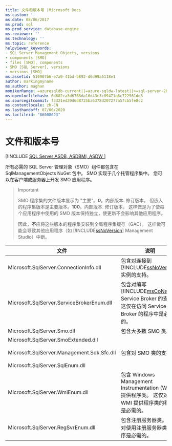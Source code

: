 ```yaml
---
title: 文件和版本号 |Microsoft Docs
ms.custom: ''
ms.date: 08/06/2017
ms.prod: sql
ms.prod_service: database-engine
ms.reviewer: ''
ms.technology: ''
ms.topic: reference
helpviewer_keywords:
- SQL Server Management Objects, versions
- components [SMO]
- files [SMO], components
- SMO [SQL Server], versions
- versions [SMO]
ms.assetid: 510907b6-e7a9-41bd-b892-d6d99a5118e1
author: markingmyname
ms.author: maghan
monikerRange: =azuresqldb-current||=azure-sqldw-latest||>=sql-server-2016||=sqlallproducts-allversions||>=sql-server-linux-2017||=azuresqldb-mi-current
ms.openlocfilehash: 6d682ca3d6768da16d43c3c09471a6c722561dd3
ms.sourcegitcommit: f3321ed29d6d8725ba6378d207277a57cb5fe8c2
ms.contentlocale: zh-CN
ms.lasthandoff: 07/06/2020
ms.locfileid: "86008623"
---
```

# <a name="files-and-version-numbers"></a>文件和版本号
[!INCLUDE [SQL Server ASDB, ASDBMI, ASDW ](../../includes/applies-to-version/sql-asdb-asdbmi-asa.md)]

  所有必需的 SQL Server 管理对象（SMO）组件都包含在 SqlManagementObjects NuGet 包中。 SMO 实现于几个托管程序集中。 您可以在客户端或服务器上开发 SMO 应用程序。  

> > [!Important]
> > SMO 程序集的文件版本显示为 "主要"。**0**。内部版本. 修订版本。 但嵌入的程序集版本是主要版本。**100**。内部版本. 修订版本。 这样做是为了使每个应用程序中使用的 SMO 版本保持独立，使更新不会影响其他应用程序。
> > 
> > 因此，**不**应将这些版本的程序集安装到全局程序集缓存（GAC）。 这样做可能会导致其他应用程序（如 [!INCLUDE[ssNoVersion](../../includes/ssnoversion-md.md)] Management Studio）中断。 
  
|文件|说明|  
|-----------|-----------------|  
|Microsoft.SqlServer.ConnectionInfo.dll|包含对连接到 [!INCLUDE[ssNoVersion](../../includes/ssnoversion-md.md)] 实例的支持。|  
|Microsoft.SqlServer.ServiceBrokerEnum.dll|包含对编写 [!INCLUDE[msCoName](../../includes/msconame-md.md)] Service Broker 的支持。 这仅在访问 Service Broker 的程序中是必需的。|  
|Microsoft.SqlServer.Smo.dll|包含大多数 SMO 类。|  
|Microsoft.SqlServer.SmoExtended.dll<br /><br /> Microsoft.SqlServer.Management.Sdk.Sfc.dll<br /><br /> Microsoft.SqlServer.SqlEnum.dll|包含对 SMO 类的支持。|  
|Microsoft.SqlServer.WmiEnum.dll|包含 Windows Management Instrumentation (WMI) 提供程序类。 这仅对使用 WMI 提供程序类的程序是必需的。|  
|Microsoft.SqlServer.RegSvrEnum.dll|包含注册服务器类。 这仅对使用注册服务器类的程序是必需的。|  
  
  

